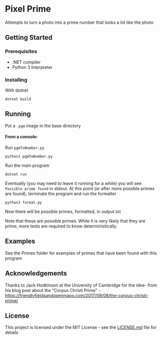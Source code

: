 # Pixel Prime
Attempts to turn a photo into a prime number that looks a lot like the photo

## Getting Started

### Prerequisites

- .NET compiler
- Python 3 Interpreter

### Installing

With dotnet
```
dotnet build
```

## Running

Put a `.pgm` image in the base directory

#### From a console:

Run `pgmToNumber.py`
```
python3 pgmToNumber.py
```

Run the main program
```
dotnet run
```

Eventually (you may need to leave it running for a while) you will see `Possible prime found` in stdout. At this point (or after more possible primes are found), terminate the program and run the formatter

```
python3 format.py
```

Now there will be possible primes, formatted, in output.txt

Note that these are *possible* primes. While it is very likely that they are prime, more tests are required to know deterministically.

## Examples

See the Primes folder for examples of primes that have been found with this program

## Acknowledgements

Thanks to Jack Hodkinson at the University of Cambridge for the idea- from his blog post about the "Corpus Christi Prime" - https://friendlyfieldsandopenmaps.com/2017/09/08/the-corpus-christi-prime/

## License

This project is licensed under the MIT License - see the [LICENSE.md](LICENSE.md) file for details

